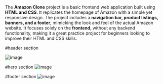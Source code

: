 The **Amazon Clone** project is a basic frontend web application built using **HTML and CSS**. It replicates the homepage of Amazon with a simple yet responsive design. The project includes a **navigation bar, product listings, banners, and a footer**, mimicking the look and feel of the actual Amazon website. It focuses solely on the **frontend**, without any backend functionality, making it a great practice project for beginners looking to improve their HTML and CSS skills.

#header section


![image](https://github.com/user-attachments/assets/49773147-2c0d-48f6-bd4a-e4b1ec4ddc86)


#hero section
![image](https://github.com/user-attachments/assets/11302287-d113-4084-a2ff-a36c620bf5da)

#footer section
![image](https://github.com/user-attachments/assets/213d07ef-57e8-43c3-9052-b3c3badf9e10)


